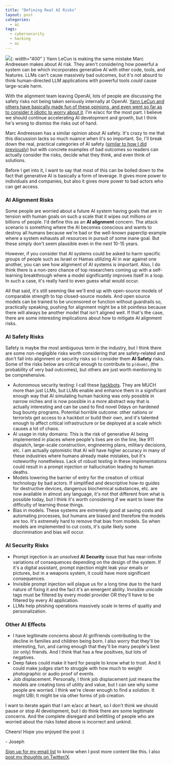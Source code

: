 ```yaml
---
title: "Defining Real AI Risks"
layout: post
categories:
  - ai
tags:
  - cybersecurity
  - hacking
  - ai
---
```

![](/assets/images/robot_mech.png){: width="400" }
Yann LeCun is making the same mistake Marc Andreesen makes about AI risk. They aren't considering how powerful a system can be which incorporates generative AI with other code, tools, and features. LLMs can't cause massively bad outcomes, but it's not absurd to think human-directed LLM applications with powerful tools _could_ cause large-scale harm.

With the alignment team leaving OpenAI, lots of people are discussing the safety risks not being taken seriously internally at OpenAI. [Yann LeCun and others have basically made fun of these opinions, and even went so far as to consider it idiotic to worry about it](https://x.com/ylecun/status/1791890883425570823). I'm e/acc for the most part. I believe we should continue accelerating AI development and growth, but I think he's wrong to dismiss the risks out of hand. 

Marc Andreessen has a similar opinion about AI safety. It's crazy to me that this discussion lacks so much nuance when it's so important. So, I'll break down the real, practical categories of AI safety ([similar to how I did previously](/ai/2023/10/16/ai-security-terminology-issues.html)) but with concrete examples of bad outcomes so readers can actually consider the risks, decide what they think, and even think of solutions.

Before I get into it, I want to say that most of this can be boiled down to the fact that generative AI is basically a form of leverage. It gives more power to individuals and companies, but also it gives more power to bad actors who can get access.

### AI Alignment Risks

Some people are worried about a future AI system having goals that are in tension with human goals on such a scale that it wipes out millions or billions of people. I'd define this as an **AI alignment** concern. The attack scenario is something where the AI becomes conscious and wants to destroy all humans because we're bad or the well-known paperclip example where a system exhausts all resources in pursuit of some inane goal. But these simply don't seem plausible even in the next 10-15 years. 

However, if you consider that AI systems could be asked to harm specific groups of people such as Israel or Hamas utilizing AI in war against one another, you can see how alignment of AI systems is important. Also, I do think there is a non-zero chance of top researchers coming up with a self-learning breakthrough where a model significantly improves itself in a loop. In such a case, it's really hard to even guess what would occur. 

All that said, it's still seeming like we'll end up with open-source models of comparable strength to top closed-source models. And open source models can be trained to be uncensored or function without guardrails so, practically speaking, pushing for alignment might be a bit pointless because there will always be another model that isn't aligned well. If that's the case, there are some interesting implications about how to mitigate AI alignment risks. 

### AI Safety Risks

Safety is maybe the most ambiguous term in the industry, but I think there are some non-negligible risks worth considering that are safety-related and don't fall into alignment or security risks so I consider them **AI Safety** risks. Some of the risks below are critical enough to contribute to `p(doom)`, (the probability of very bad outcomes), but others are just worth mentioning to be comprehensive.

- Autonomous security testing: I call these [hackbots](https://josephthacker.com/ai/2024/02/21/hackbots.html). They are MUCH more than just LLMs, but LLMs enable and enhance them in a significant enough way that AI simulating human hacking was only possible in narrow niches and is now possible in a more abstract way that is actually interesting and can be used to find novel 0days on hardened bug bounty programs. Potential horrible outcome: other nations or terrorists get access to a hackbot or build their own, and it's talented enough to affect critical infrastructure or be deployed at a scale which causes a lot of chaos.
- AI usage in risky domains: This is the risk of generative AI being implemented in places where people's lives are on the line, like 911 dispatch, large-scale construction, engineering plans, military decisions, etc. I am actually optomistic that AI will have higher accuracy in many of these industries where humans already make mistakes, but it's noteworthy nonetheless. Lack of robust testing in these implementations could result in a prompt injection or hallucination leading to human deaths.
- Models lowering the barrier of entry for the creation of critical technology by bad actors. If simplified and descriptive how-to guides for destructive devices, dangerous biochemical substances, etc. are now available in almost any language, it's not _that_ different from what is possible today, but I think it's worth considering if we want to lower the difficulty of learning those things.
- Bias in models. These systems are extremely good at saving costs and automating processes, but humans are biased and therefore the models are too. It's extremely hard to remove that bias from models. So when models are implemented to cut costs, it's quite likely some discrimination and bias will occur. 

### AI Security Risks

- Prompt injection is an unsolved **AI Security** issue that has near-infinite variations of consequences depending on the design of the system. If it's a digital assistant, prompt injection might leak your emails or pictures, but in a weapons system, it could have more significant consequences.
- Invisible prompt injection will plague us for a long time due to the hard nature of fixing it and the fact it's an emergent ability. Invisible unicode tags must be filtered by every model provider OR they'll have to be filtered by every AI application.
- LLMs help phishing operations massively scale in terms of quality and personalization.

### Other AI Effects

- I have legitimate concerns about AI girlfriends contributing to the decline in families and children being born. I also worry that they'll be interesting, fun, and caring enough that they'll be many people's best (or only) friends. And I think that has a few positives, but lots of negatives.
- Deep fakes could make it hard for people to know what to trust. And it could make judges start to struggle with how much to weight photographic or audio proof of events. 
- Job displacement. Personally, I think job displacement just means the models are creating tons of utility and value, but I can see why some people are worried. I think we're clever enough to find a solution. It might UBI; It might be via other forms of job creation.

I want to iterate again that I am e/acc at heart, so I don't think we should pause or stop AI development, but I do think there are some legitimate concerns. And the complete disregard and belittling of people who are worried about the risks listed above is incorrect and unkind. 

Cheers! Hope you enjoyed the post :)

\- Joseph

[Sign up for my email list](https://thacker.beehiiv.com/subscribe) to know when I post more content like this.
I also [post my thoughts on Twitter/X](https://x.com/rez0__).

<meta name="twitter:card" content="summary_large_image" />
<meta name="twitter:site" content="@rez0__" />
<meta name="twitter:creator" content="@rez0__" />
<meta property="og:url" content="https://josephthacker.com/ai/2024/05/18/defining-real-ai-risks.html" />
<meta property="og:title" content="Defining Real AI Risks" />
<meta property="og:description" content="Practical examples of AI risks" />
<meta property="og:image" content="https://josephthacker.com/assets/images/robot_mech.png" />
